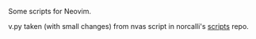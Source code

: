 Some scripts for Neovim.

v.py taken (with small changes) from nvas script in norcalli's [scripts](https://github.com/norcalli/scripts) repo.
